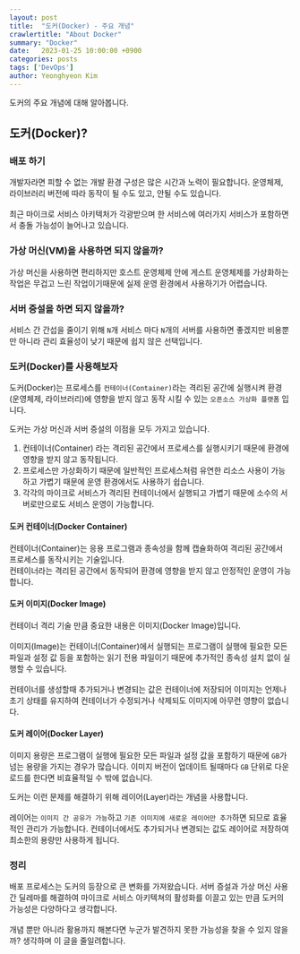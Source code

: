```yaml
---
layout: post
title:  "도커(Docker) - 주요 개념"
crawlertitle: "About Docker"
summary: "Docker"
date:   2023-01-25 10:00:00 +0900
categories: posts
tags: ['DevOps']
author: Yeonghyeon Kim
---
```


도커의 주요 개념에 대해 알아봅니다.

## 도커(Docker)?

### 배포 하기

개발자라면 피할 수 없는 개발 환경 구성은 많은 시간과 노력이 필요합니다. 운영체제, 라이브러리 버전에 따라 동작이 될 수도 있고, 안될 수도 있습니다.<br>
<br>
최근 마이크로 서비스 아키텍처가 각광받으며 한 서비스에 여러가지 서비스가 포함하면서 충돌 가능성이 늘어나고 있습니다.

### 가상 머신(VM)을 사용하면 되지 않을까?

가상 머신을 사용하면 편리하지만 호스트 운영체제 안에 게스트 운영체제를 가상화하는 작업은 무겁고 느린 작업이기때문에 실제 운영 환경에서 사용하기가 어렵습니다.

### 서버 증설을 하면 되지 않을까?

서비스 간 간섭을 줄이기 위해 `N`개 서비스 마다 `N`개의 서버를 사용하면 좋겠지만 비용뿐만 아니라 관리 효율성이 낮기 때문에 쉽지 않은 선택입니다.

### 도커(Docker)를 사용해보자

도커(Docker)는 프로세스를 `컨테이너(Container)`라는 격리된 공간에 실행시켜 환경(운영체제, 라이브러리)에 영향을 받지 않고 동작 시킬 수 있는 `오픈소스 가상화 플랫폼` 입니다.

도커는 가상 머신과 서버 증설의 이점을 모두 가지고 있습니다.

1. 컨테이너(Container) 라는 격리된 공간에서 프로세스를 실행시키기 때문에 환경에 영향을 받지 않고 동작됩니다.
2. 프로세스만 가상화하기 때문에 일반적인 프로세스처럼 유연한 리소스 사용이 가능하고 가볍기 때문에 운영 환경에서도 사용하기 쉽습니다.
3. 각각의 마이크로 서비스가 격리된 컨테이너에서 실행되고 가볍기 때문에 소수의 서버로만으로도 서비스 운영이 가능합니다.

#### 도커 컨테이너(Docker Container)

컨테이너(Container)는 응용 프로그램과 종속성을 함께 캡슐화하여 격리된 공간에서 프로세스를 동작시키는 기술입니다.<br>
컨테이너라는 격리된 공간에서 동작되어 환경에 영향을 받지 않고 안정적인 운영이 가능합니다.

#### 도커 이미지(Docker Image)

컨테이너 격리 기술 만큼 중요한 내용은 이미지(Docker Image)입니다.<br><br>
이미지(Image)는 컨테이너(Container)에서 실행되는 프로그램이 실행에 필요한 모든 파일과 설정 값 등을 포함하는 읽기 전용 파일이기 때문에 추가적인 종속성 설치 없이 실행할 수 있습니다.<br><br>
컨테이너를 생성할때 추가되거나 변경되는 값은 컨테이너에 저장되어 이미지는 언제나 초기 상태를 유지하여 컨테이너가 수정되거나 삭제되도 이미지에 아무런 영향이 없습니다.

#### 도커 레이어(Docker Layer)

이미지 용량은 프로그램이 실행에 필요한 모든 파일과 설정 값을 포함하기 때문에 `GB`가 넘는 용량을 가지는 경우가 많습니다.
이미지 버전이 업데이트 될때마다 `GB` 단위로 다운로드를 한다면 비효율적일 수 밖에 없습니다.

도커는 이런 문제를 해결하기 위해 레이어(Layer)라는 개념을 사용합니다.<br><br>
레이어는 `이미지 간 공유가 가능`하고 `기존 이미지에 새로운 레이어만 추가`하면 되므로 효율적인 관리가 가능합니다.
컨테이너에서도 추가되거나 변경되는 값도 레이어로 저장하여 최소한의 용량만 사용하게 됩니다.

### 정리

배포 프로세스는 도커의 등장으로 큰 변화를 가져왔습니다.
서버 증설과 가상 머신 사용 간 딜레마를 해결하여 마이크로 서비스 아키텍쳐의 활성화를 이끌고 있는 만큼 도커의 가능성은 다양하다고 생각합니다.<br><br>
개념 뿐만 아니라 활용까지 해본다면 누군가 발견하지 못한 가능성을 찾을 수 있지 않을까? 생각하며 이 글을 줄일려합니다.
